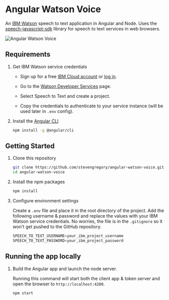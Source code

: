 # Angular Watson Voice

An [IBM Watson](https://www.ibm.com/watson/) speech to text application in Angular and Node. Uses the [speech-javascript-sdk](https://github.com/watson-developer-cloud/speech-javascript-sdk) library for speech to text services in web browsers.

![Angular Watson Voice](https://i.imgur.com/aMOLZav.gif)

## Requirements

1. Get IBM Watson service credentials

    * Sign up for a free [IBM Cloud account](https://console.bluemix.net/registration/?target=%2Fdeveloper%2Fwatson%2Fservices) or [log in](https://console.bluemix.net/login?state=%2Fdeveloper%2Fwatson%2Fservices).

    * Go to the [Watson Developer Services](https://console.bluemix.net/developer/watson/services) page.

    * Select Speech to Text and create a project.

    * Copy the credentials to authenticate to your service instance (will be used later in `.env` config).

1. Install the [Angular CLI](https://cli.angular.io/)

    ```bash
    npm install -g @angular/cli
    ```

## Getting Started

1. Clone this repository

    ```bash
    git clone https://github.com/stevengregory/angular-watson-voice.git
    cd angular-watson-voice
    ```

1. Install the npm packages

    ```bash
    npm install
    ```

1. Configure environment settings

    Create a `.env` file and place it in the root directory of the project. Add the following username & password and replace the values with your IBM Watson service credentials. No worries, the
    file is in the `.gitignore` so it won't get pushed to the GitHub repository.

    ```javascript
    SPEECH_TO_TEXT_USERNAME=your_ibm_project_username
    SPEECH_TO_TEXT_PASSWORD=your_ibm_project_password
    ```

## Running the app locally

1. Build the Angular app and launch the node server.

    Running this command will start both the client app & token server and open the browser to `http://localhost:4200`.

   ```bash
   npm start
    ```
